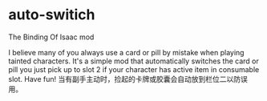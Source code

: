 # auto-switich
The Binding Of Isaac mod

I believe many of you always use a card or pill by mistake when playing tainted characters. It's a simple mod that automatically switches the card or pill you just pick up to slot 2 if your character has active item in consumable slot. Have fun! 
当有副手主动时，捡起的卡牌或胶囊会自动放到栏位二以防误用。
